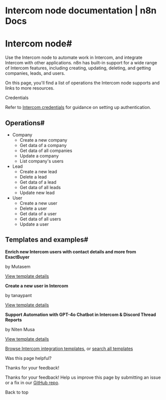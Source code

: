 # Intercom node documentation | n8n Docs

[ ](https://github.com/n8n-io/n8n-docs/edit/main/docs/integrations/builtin/app-nodes/n8n-nodes-base.intercom.md "Edit this page")

# Intercom node#

Use the Intercom node to automate work in Intercom, and integrate Intercom with other applications. n8n has built-in support for a wide range of Intercom features, including creating, updating, deleting, and getting companies, leads, and users. 

On this page, you'll find a list of operations the Intercom node supports and links to more resources.

Credentials

Refer to [Intercom credentials](../../credentials/intercom/) for guidance on setting up authentication. 

## Operations#

  * Company
    * Create a new company
    * Get data of a company
    * Get data of all companies
    * Update a company
    * List company's users
  * Lead
    * Create a new lead
    * Delete a lead
    * Get data of a lead
    * Get data of all leads
    * Update new lead
  * User
    * Create a new user
    * Delete a user
    * Get data of a user
    * Get data of all users
    * Update a user

## Templates and examples#

**Enrich new Intercom users with contact details and more from ExactBuyer**

by Mutasem

[View template details](https://n8n.io/workflows/2108-enrich-new-intercom-users-with-contact-details-and-more-from-exactbuyer/)

**Create a new user in Intercom**

by tanaypant

[View template details](https://n8n.io/workflows/464-create-a-new-user-in-intercom/)

**Support Automation with GPT-4o Chatbot in Intercom & Discord Thread Reports**

by Niten Musa

[View template details](https://n8n.io/workflows/3558-support-automation-with-gpt-4o-chatbot-in-intercom-and-discord-thread-reports/)

[Browse Intercom integration templates](https://n8n.io/integrations/intercom/), or [search all templates](https://n8n.io/workflows/)

Was this page helpful? 

Thanks for your feedback! 

Thanks for your feedback! Help us improve this page by submitting an issue or a fix in our [GitHub repo](https://github.com/n8n-io/n8n-docs). 

Back to top